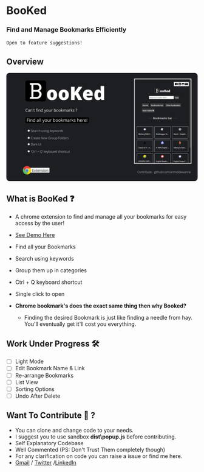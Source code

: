 # BooKed

### Find and Manage Bookmarks Efficiently

```
Open to feature suggestions!
```

## Overview

<img src="images/showcase1.png" style="border-radius:8px">

## What is BooKed ❓

- A chrome extension to find and manage all your bookmarks for easy access by the user!

- [See Demo Here]

- Find all your Bookmarks
- Search using keywords
- Group them up in categories
- Ctrl + Q keyboard shortcut
- Single click to open

- **Chrome bookmark's does the exact same thing then why Booked?**

  - Finding the desired Bookmark is just like finding a needle from hay. You'll eventually get it'll cost you everything.

## Work Under Progress 🛠

- [ ] Light Mode
- [ ] Edit Bookmark Name & Link
- [ ] Re-arrange Bookmarks
- [ ] List View
- [ ] Sorting Options
- [ ] Undo After Delete

## Want To Contribute 🤝 ?

- You can clone and change code to your needs.
- I suggest you to use sandbox **dist\popup.js** before contributing.
- Self Explanatory Codebase
- Well Commented (PS: Don't Trust Them completely though)
- For any clarification on code you can raise a issue or find me here.
- [Gmail] / [Twitter] /[LinkedIn]

[gmail]: mailto:anmoldewanrai@gmail.com
[twitter]: https://twitter.com/anmolraidewan
[linkedin]: https://www.linkedin.com/in/anmolraidewan/
[see demo here]: link
